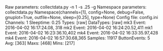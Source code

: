 Raw parameters: collectdata.py -n 1 -s .25 -g
Namespace parameters: collectdata.py Namespace(channels=[1], config=None, debug=False, gnuplot=True, outfile=None, sleep=[0.25], type=None)
Config file: config.ini
Channels: 1
Sleeptime: 0.25
Types: [raw]
DataTypes: [raw]
mk3 Event: 2016-04-02 16:17:24.08, 318
mk2 Event: 2016-04-02 16:24:20.52,411
mk1 Event: 2016-04-02 16:23:36.10,402
mk4 Event: 2016-04-02 16:33:35.97,428
mk4 Event: 2016-04-02 16:57:30.68,365
Samples: 11917
ButtonEvents: 5
Avg: [363]
Maxs: [468]
Mins: [217]
